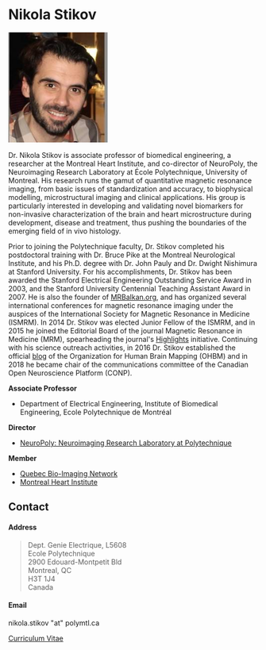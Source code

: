# Nikola Stikov

![](../.gitbook/assets/stikov_photo_small.jpeg)

Dr. Nikola Stikov is associate professor of biomedical engineering, a researcher at the Montreal Heart Institute, and co-director of NeuroPoly, the Neuroimaging Research Laboratory at École Polytechnique, University of Montreal. His research runs the gamut of quantitative magnetic resonance imaging, from basic issues of standardization and accuracy, to biophysical modelling, microstructural imaging and clinical applications. His group is particularly interested in developing and validating novel biomarkers for non-invasive characterization of the brain and heart microstructure during development, disease and treatment, thus pushing the boundaries of the emerging field of in vivo histology.

Prior to joining the Polytechnique faculty, Dr. Stikov completed his postdoctoral training with Dr. Bruce Pike at the Montreal Neurological Institute, and his Ph.D. degree with Dr. John Pauly and Dr. Dwight Nishimura at Stanford University. For his accomplishments, Dr. Stikov has been awarded the Stanford Electrical Engineering Outstanding Service Award in 2003, and the Stanford University Centennial Teaching Assistant Award in 2007. He is also the founder of [MRBalkan.org](http://www.mrbalkan.org), and has organized several international conferences for magnetic resonance imaging under the auspices of the International Society for Magnetic Resonance in Medicine \(ISMRM\). In 2014 Dr. Stikov was elected Junior Fellow of the ISMRM, and in 2015 he joined the Editorial Board of the journal Magnetic Resonance in Medicine \(MRM\), spearheading the journal's [Highlights](http://www.ismrm.org/mrm) initiative. Continuing with his science outreach activities, in 2016 Dr. Stikov established the official [blog](http://www.humanbrainmapping.org/blog) of the Organization for Human Brain Mapping \(OHBM\) and in 2018 he became chair of the communications committee of the Canadian Open Neuroscience Platform \(CONP\).

**Associate Professor**

* Department of Electrical Engineering, Institute of Biomedical Engineering, Ecole Polytechnique de Montréal

**Director**

* [NeuroPoly: Neuroimaging Research Laboratory at Polytechnique](../)

**Member**

* [Quebec Bio-Imaging Network](http://www.rbiq-qbin.qc.ca/)
* [Montreal Heart Institute](https://www.icm-mhi.org/en/montreal-heart-institute)

## Contact

#### Address

> Dept. Genie Electrique, L5608  
> Ecole Polytechnique  
> 2900 Edouard-Montpetit Bld  
> Montreal, QC  
> H3T 1J4  
> Canada

#### Email

nikola.stikov "at" polymtl.ca

[Curriculum Vitae](https://dl.dropboxusercontent.com/u/24651834/Nikola_Stikov_CV_Jan_2017.pdf)

